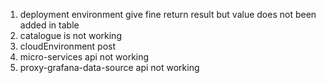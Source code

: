 1. deployment environment give fine return result but value does not been added in table
2. catalogue is not working
3. cloudEnvironment post
4. micro-services api not working
5. proxy-grafana-data-source api not working